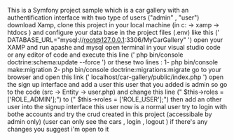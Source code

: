 This is a Symfony project sample which is a car gallery with an authentification interface with two type of users ("admin" , "user")
download Xamp, clone this project in your local machine (in c: -> xamp -> htdocs ) and  configure your data base in the project files (.env)
like this (' DATABASE_URL="mysql://root@127.0.0.1:3306/MyCarGallery" ')
open your XAMP and run apashe and mysql
open terminal in your visual studio code or any editor of code and execute this line (' php bin/console doctrine:schema:update --force ') or these two lines :
1- php bin/console make:migration
2- php bin/console doctrine:migrations:migrate
go to your browser and open this link (' localhost/car-gallery/public/index.php ')
open the sign up interface and add a user
this user that you added is admin so go to the code (src -> Entity -> user.php)  and change this line (" $this->roles = ['ROLE_ADMIN'];") to (" $this->roles = ['ROLE_USER'];")
then add an other user into the signup interface
this user now is a normal user
try to login with bothe accounts and try the crud created in this project (accessibale by admin only) (user can only see the cars , login , logout )
if there's any changes you suggest i'm open to it 
